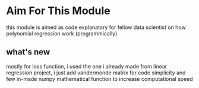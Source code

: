 # Aim For This Module
this module is aimed as code explanatory for fellow data scientist on 
how polynomial regression work (programmically)

## what's new
mostly for loss function, i used the one i already made from
linear regression project, i just add vandermonde matrix
for code simplicity and few in-made numpy mathematical
function to increase computational speed